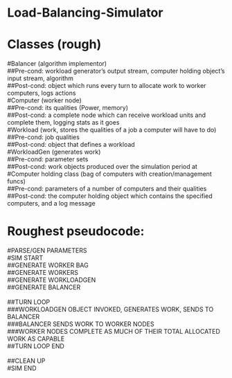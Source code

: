 # Load-Balancing-Simulator

















#   Classes (rough)</br>
#Balancer (algorithm implementor) </br>
##Pre-cond: workload generator’s output stream, computer holding object’s input stream, algorithm </br>
##Post-cond: object which runs every turn to allocate work to worker computers, logs actions</br>
#Computer (worker node)</br>
##Pre-cond: its qualities (Power, memory)</br>
##Post-cond: a complete node which can receive workload units and complete them, logging stats as it goes</br>
#Workload (work, stores the qualities of a job a computer will have to do)</br>
##Pre-cond: job qualities</br>
##Post-cond: object that defines a workload</br>
#WorkloadGen (generates work)</br>
##Pre-cond: parameter sets</br>
##Post-cond: work objects produced over the simulation period at </br>
#Computer holding class (bag of computers with creation/management funcs) </br>
##Pre-cond: parameters of a number of computers and their qualities</br>
##Post-cond: the computer holding object which contains the specified computers, and a log message</br>

#   Roughest pseudocode:</br>
#PARSE/GEN PARAMETERS</br>
#SIM START</br>
##GENERATE WORKER BAG</br>
##GENERATE WORKERS</br>
##GENERATE WORKLOADGEN</br>
##GENERATE BALANCER</br></br>
##TURN LOOP</br>
###WORKLOADGEN OBJECT INVOKED, GENERATES WORK, SENDS TO BALANCER</br>
###BALANCER SENDS WORK TO WORKER NODES</br>
###WORKER NODES COMPLETE AS MUCH OF THEIR TOTAL ALLOCATED WORK AS CAPABLE</br>
##TURN LOOP END</br></br>
##CLEAN UP</br>
#SIM END</br>
